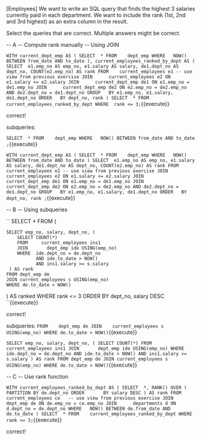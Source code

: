 [Employees] We want to write an SQL query that finds the highest 3 salaries currently paid in each department. We want to include the rank (1st, 2nd and 3rd highest) as an extra column in the result.

Select the queries that are correct. Multiple answers might be correct.


-- A -- Compute rank manually -- Using JOIN

``
WITH current_dept_emp AS (
SELECT	*
FROM    dept_emp
WHERE	NOW() BETWEEN from_date AND to_date
),
current_employees_ranked_by_dept AS (
SELECT	e1.emp_no AS emp_no, e1.salary AS salary, de1.dept_no AS dept_no, COUNT(e2.emp_no) AS rank
FROM    current_employees e1 -- use view from previous exercise
JOIN      current_employees e2 ON e1.salary <= e2.salary
JOIN      current_dept_emp de1 ON e1.emp_no = de1.emp_no
JOIN      current_dept_emp de2 ON e2.emp_no = de2.emp_no
              AND de2.dept_no = de1.dept_no
GROUP	BY e1.emp_no, e1.salary, de1.dept_no
ORDER	BY dept_no, rank
)
SELECT	*
FROM     current_employees_ranked_by_dept
WHERE  rank <= 3;
``{{execute}}

correct!

subqueries:

``
SELECT	*
FROM    dept_emp
WHERE	NOW() BETWEEN from_date AND to_date
;
``{{execute}}


``
WITH current_dept_emp AS (
  SELECT  *
  FROM    dept_emp
  WHERE   NOW() BETWEEN from_date AND to_date
  )
  SELECT  e1.emp_no AS emp_no, e1.salary AS salary, de1.dept_no AS dept_no, COUNT(e2.emp_no) AS rank
  FROM    current_employees e1 -- use view from previous exercise
  JOIN      current_employees e2 ON e1.salary <= e2.salary
  JOIN      current_dept_emp de1 ON e1.emp_no = de1.emp_no
  JOIN      current_dept_emp de2 ON e2.emp_no = de2.emp_no
                AND de2.dept_no = de1.dept_no
  GROUP   BY e1.emp_no, e1.salary, de1.dept_no
  ORDER   BY dept_no, rank
  ;
``{{execute}}


-- B -- Using subqueries

``
SELECT *
FROM    (

    SELECT emp_no, salary, dept_no, (
        SELECT COUNT(*)
        FROM     current_employees ins1
        JOIN       dept_emp ide USING(emp_no)
        WHERE  ide.dept_no = de.dept_no
               AND ide.to_date > NOW()
               AND ins1.salary >= s.salary
     ) AS rank
    FROM dept_emp de
    JOIN current_employees s USING(emp_no)
    WHERE de.to_date > NOW()
) AS ranked
WHERE rank <= 3
ORDER BY dept_no, salary DESC
``{{execute}}

correct!

subqueries:
``
 FROM    dept_emp de
 JOIN    current_employees s USING(emp_no)
 WHERE de.to_date > NOW()
``{{execute}}


``
    SELECT emp_no, salary, dept_no, (
        SELECT COUNT(*)
        FROM     current_employees ins1
        JOIN       dept_emp ide USING(emp_no)
        WHERE  ide.dept_no = de.dept_no
               AND ide.to_date > NOW()
               AND ins1.salary >= s.salary
     ) AS rank
    FROM dept_emp de
    JOIN current_employees s USING(emp_no)
    WHERE de.to_date > NOW()
``{{execute}}


-- C -- Use rank function

``
WITH current_employees_ranked_by_dept AS (
SELECT	*, RANK() OVER (
PARTITION BY de.dept_no
ORDER       BY salary DESC
) AS rank
FROM    current_employees ce   -- use view from previous exercise
JOIN      dept_emp de ON de.emp_no = ce.emp_no
JOIN      departments d ON d.dept_no = de.dept_no
WHERE	NOW() BETWEEN de.from_date AND de.to_date
)
SELECT	*
FROM    current_employees_ranked_by_dept
WHERE	rank <= 3;
``{{execute}}

correct!


